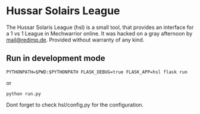 Hussar Solairs League
=====================

The Hussar Solaris League (hsl) is a small tool, that provides an interface
for a 1 vs 1 League in Mechwarrior online. It was hacked on a gray
afternoon by <mail@redimp.de>. Provided without warranty of any kind.


Run in development mode
-----------------------

    PYTHONPATH=$PWD:$PYTHONPATH FLASK_DEBUG=true FLASK_APP=hsl flask run

or

    python run.py

Dont forget to check hsl/config.py for the configuration.

